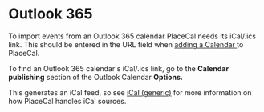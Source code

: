 # Outlook 365

To import events from an Outlook 365 calendar PlaceCal needs its iCal/.ics link. This should be entered in the URL field when [adding a Calendar ](../../how-to/add-a-calendar.md)to PlaceCal.&#x20;

To find an Outlook 365 calendar's iCal/.ics link, go to the **Calendar publishing** section of the Outlook Calendar **Options.**

This generates an iCal feed, so see [iCal (generic)](ical-generic.md) for more information on how PlaceCal handles iCal sources.&#x20;
